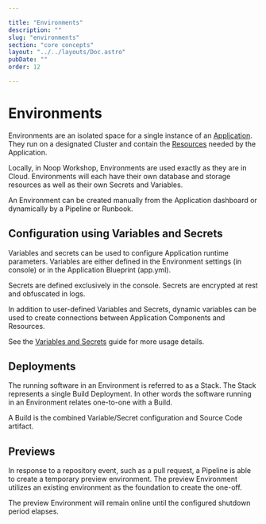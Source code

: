 ```yaml
---

title: "Environments"
description: ""
slug: "environments"
section: "core concepts"
layout: "../../layouts/Doc.astro"
pubDate: ""
order: 12

---
```



# Environments

Environments are an isolated space for a single instance of an [Application](/docs/applications.md). They run on a designated Cluster and contain the [Resources](/docs/Resources.md) needed by the Application.

Locally, in Noop Workshop, Environments are used exactly as they are in Cloud. Environments will each have their own database and storage resources as well as their own Secrets and Variables.

An Environment can be created manually from the Application dashboard or dynamically by a Pipeline or Runbook.

## Configuration using Variables and Secrets

Variables and secrets can be used to configure Application runtime parameters. Variables are either defined in the Environment settings (in console) or in the Application Blueprint (app.yml). 

Secrets are defined exclusively in the console. Secrets are encrypted at rest and obfuscated in logs.

In addition to user-defined Variables and Secrets, dynamic variables can be used to create connections between Application Components and Resources.

See the [Variables and Secrets]() guide for more usage details.

## Deployments

The running software in an Environment is referred to as a Stack. The Stack represents a single Build Deployment. In other words the software running in an Environment relates one-to-one with a Build.

A Build is the combined Variable/Secret configuration and Source Code artifact.

## Previews

In response to a repository event, such as a pull request, a Pipeline is able to create a temporary preview environment. The preview Environment utilizes an existing environment as the foundation to create the one-off.

The preview Environment will remain online until the configured shutdown period elapses.


